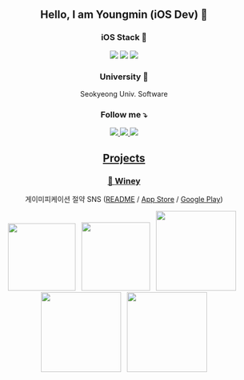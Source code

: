 <div align="center">


## Hello, I am Youngmin (iOS Dev) 👋 #


### iOS Stack 🔧
<img src="https://img.shields.io/badge/iOS-000000?style=for-the-badge&logo=iOS&logoColor=white" /> 
	<img src="https://img.shields.io/badge/Swift-0D0D0D?style=for-the-badge&logo=Swift&logoColor=orange"/>
 	<img src="https://img.shields.io/badge/RxSwift-0D0D0D?style=for-the-badge&logo=ReactiveX&logoColor=pink"/>

### University 🏫
Seokyeong Univ. Software

### Follow me ⤵️
<div align="center">
<a href="https://www.instagram.com/ko.omin" target="_blank"><img src="https://img.shields.io/badge/Instagram-E4405F?style=flat-square&logo=Instagram&logoColor=white"/>
<img src="https://img.shields.io/badge/Portfolio-000000?style=flat-square&logo=Notion&logoColor=white"/>
<a href="https://velog.io/@osgneb8359" target="_blank"><img src="https://img.shields.io/badge/Velog-20C997?style=flat&logo=Velog&logoColor=white"/>
</div>
	






## Projects

### 💸 [Winey](https://apps.apple.com/kr/app/%EC%9C%84%EB%8B%88-%EC%89%BD%EA%B3%A0-%EC%9E%AC%EB%B0%8C%EB%8A%94-%EA%B8%8D%EC%A0%95%EC%A0%81-%EC%86%8C%EB%B9%84%EC%8A%B5%EA%B4%80-%ED%98%95%EC%84%B1/id6463294662)
게이미피케이션 절약 SNS ([README](https://github.com/team-winey/Winey-iOS) / [App Store](https://apps.apple.com/kr/app/%EC%9C%84%EB%8B%88-%EC%89%BD%EA%B3%A0-%EC%9E%AC%EB%B0%8C%EB%8A%94-%EA%B8%8D%EC%A0%95%EC%A0%81-%EC%86%8C%EB%B9%84%EC%8A%B5%EA%B4%80-%ED%98%95%EC%84%B1/id6463294662) / [Google Play](https://play.google.com/store/apps/details?id=org.go.sopt.winey&pcampaignid=web_share&fbclid=PAAaYGkfz_dabpNl8bIILpOi0VTtnChB2cssTDW3rq7f5AkuVaxQJLpUhl85Q_aem_AaG1ZxctjSgyR5Saxh7Mmyif01zpliBvcWT_oEY4cpD0KIP7e8VVVavrJnhFeSo-55c))

<img src="https://github.com/GodSamble/GodSamble/assets/105866831/0a986878-bd4b-4ba1-be5f-cab192c8d057" width=135></img>&nbsp;&nbsp;
<img src="https://github.com/GodSamble/GodSamble/assets/105866831/62105777-8a9e-4643-ac05-1a7ce91fe512" width=137></img>&nbsp;&nbsp;
<img src="https://github.com/GodSamble/GodSamble/assets/105866831/daa2ef27-2d77-456f-9a12-3d7dfcdf3b4e" width=160></img>&nbsp;&nbsp;
<img src="https://github.com/GodSamble/GodSamble/assets/105866831/b1e1ca64-0972-440a-9af2-7ac132500151" width=160></img>&nbsp;&nbsp;
<img src="https://github.com/GodSamble/GodSamble/assets/105866831/688e3026-99f6-45db-9d95-1391711c43ef" width=160></img>
